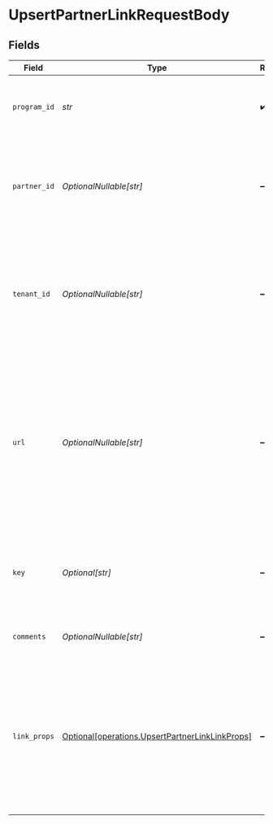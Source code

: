 # UpsertPartnerLinkRequestBody


## Fields

| Field                                                                                                                                                           | Type                                                                                                                                                            | Required                                                                                                                                                        | Description                                                                                                                                                     |
| --------------------------------------------------------------------------------------------------------------------------------------------------------------- | --------------------------------------------------------------------------------------------------------------------------------------------------------------- | --------------------------------------------------------------------------------------------------------------------------------------------------------------- | --------------------------------------------------------------------------------------------------------------------------------------------------------------- |
| `program_id`                                                                                                                                                    | *str*                                                                                                                                                           | :heavy_check_mark:                                                                                                                                              | The ID of the program that the partner is enrolled in.                                                                                                          |
| `partner_id`                                                                                                                                                    | *OptionalNullable[str]*                                                                                                                                         | :heavy_minus_sign:                                                                                                                                              | The ID of the partner to create a link for. Will take precedence over `tenantId` if provided.                                                                   |
| `tenant_id`                                                                                                                                                     | *OptionalNullable[str]*                                                                                                                                         | :heavy_minus_sign:                                                                                                                                              | The ID of the partner in your system. If both `partnerId` and `tenantId` are not provided, an error will be thrown.                                             |
| `url`                                                                                                                                                           | *OptionalNullable[str]*                                                                                                                                         | :heavy_minus_sign:                                                                                                                                              | The URL to shorten (if not provided, the program's default URL will be used). Will throw an error if the domain doesn't match the program's default URL domain. |
| `key`                                                                                                                                                           | *Optional[str]*                                                                                                                                                 | :heavy_minus_sign:                                                                                                                                              | The short link slug. If not provided, a random 7-character slug will be generated.                                                                              |
| `comments`                                                                                                                                                      | *OptionalNullable[str]*                                                                                                                                         | :heavy_minus_sign:                                                                                                                                              | The comments for the short link.                                                                                                                                |
| `link_props`                                                                                                                                                    | [Optional[operations.UpsertPartnerLinkLinkProps]](../../models/operations/upsertpartnerlinklinkprops.md)                                                        | :heavy_minus_sign:                                                                                                                                              | Additional properties that you can pass to the partner's short link. Will be used to override the default link properties for this partner.                     |
